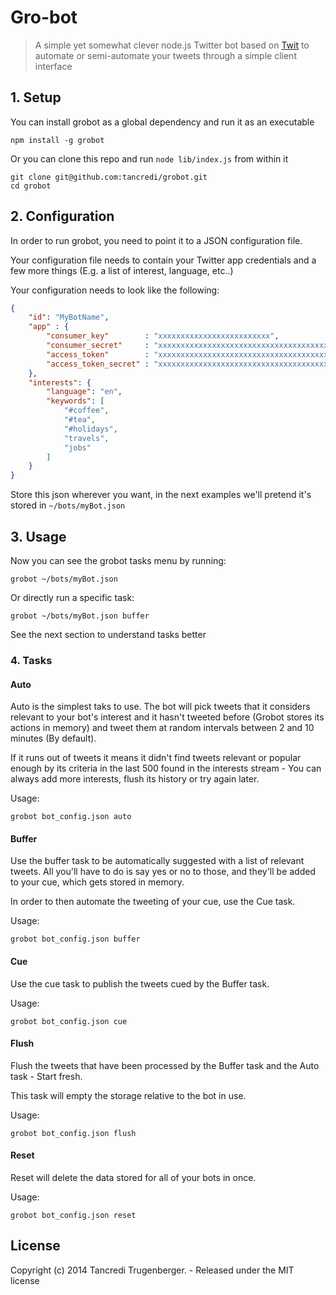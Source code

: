 # Gro-bot

> A simple yet somewhat clever node.js Twitter bot based on [Twit](https://github.com/ttezel/twit) to automate or semi-automate your tweets through a simple client interface

## 1. Setup

You can install grobot as a global dependency and run it as an executable

    npm install -g grobot

Or you can clone this repo and run `node lib/index.js` from within it

    git clone git@github.com:tancredi/grobot.git
    cd grobot 

## 2. Configuration

In order to run grobot, you need to point it to a JSON configuration file.

Your configuration file needs to contain your Twitter app credentials and a few more things (E.g. a list of interest, language, etc..)

Your configuration needs to look like the following:

```json
{
    "id": "MyBotName",
    "app" : {
        "consumer_key"        : "xxxxxxxxxxxxxxxxxxxxxxxxx",
        "consumer_secret"     : "xxxxxxxxxxxxxxxxxxxxxxxxxxxxxxxxxxxxxxxxxxxxxxxxxx",
        "access_token"        : "xxxxxxxxxxxxxxxxxxxxxxxxxxxxxxxxxxxxxxxxxxxxxxxxxx",
        "access_token_secret" : "xxxxxxxxxxxxxxxxxxxxxxxxxxxxxxxxxxxxxxxxxxxxx"
    },
    "interests": {
        "language": "en",
        "keywords": [
            "#coffee",
            "#tea",
            "#holidays",
            "travels",
            "jobs"
        ]
    }
}
```

Store this json wherever you want, in the next examples we'll pretend it's stored in `~/bots/myBot.json`

## 3. Usage

Now you can see the grobot tasks menu by running:

    grobot ~/bots/myBot.json

Or directly run a specific task:

    grobot ~/bots/myBot.json buffer

See the next section to understand tasks better

### 4. Tasks

#### Auto

Auto is the simplest taks to use.
The bot will pick tweets that it considers relevant to your bot's interest and it hasn't tweeted before (Grobot stores its actions in memory) and tweet them at random intervals between 2 and 10 minutes (By default).

If it runs out of tweets it means it didn't find tweets relevant or popular enough by its criteria in the last 500 found in the interests stream - You can always add more interests, flush its history or try again later.

Usage:

    grobot bot_config.json auto

#### Buffer

Use the buffer task to be automatically suggested with a list of relevant tweets. All you'll have to do is say yes or no to those, and they'll be added to your cue, which gets stored in memory.

In order to then automate the tweeting of your cue, use the Cue task.

Usage:

    grobot bot_config.json buffer

#### Cue

Use the cue task to publish the tweets cued by the Buffer task.

Usage:

    grobot bot_config.json cue

#### Flush

Flush the tweets that have been processed by the Buffer task and the Auto task - Start fresh.

This task will empty the storage relative to the bot in use.

Usage:

    grobot bot_config.json flush

#### Reset

Reset will delete the data stored for all of your bots in once.

Usage:

    grobot bot_config.json reset

## License

Copyright (c) 2014 Tancredi Trugenberger. - Released under the MIT license